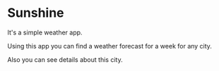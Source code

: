 Sunshine
========

It's a simple weather app.

Using this app you can find a weather forecast for a week for any city.

Also you can see details about this city.

